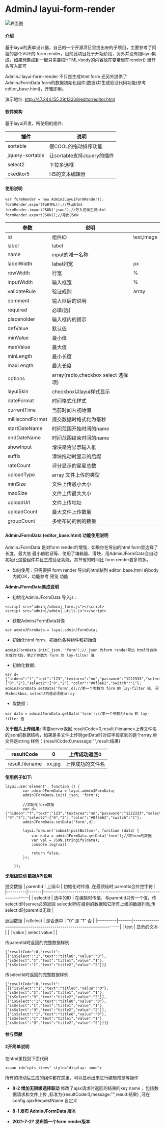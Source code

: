 # AdminJ layui-form-render



![界面图](https://images.gitee.com/uploads/images/2021/0720/001030_f747e566_9463723.jpeg "editor1.jpg")

#### 介绍
基于layui的表单设计器，自己的一个开源项目里提出来的子项目，主要参考了阿狸的那个VUE的 form render，目前此项目处于开始阶段，另外并没有跟layui集成，如果想集成到一起只需要把HTML>body的内容放在变量里在render() 里开头写入即可

AdminJ layui-form-render 不只是生成html form 还另外提供了 AdminJFormData form的数据初始化组件(数据)并生成验证代码功能(参考editor_base.html)，开箱即用。

演示地址: http://47.244.155.29:13308/editor/editor.html

#### 软件架构
基于layui开发，所使用的插件:


|  插件 | 说明  |
|---|---|
| sortable  |  很COOL的拖动排序功能 |
|  jquery-sortable | 让sortable支持Jquery的插件  |
| select2  |  下拉多选框 |
|  ckeditor5 |  H5的文本编辑器 |




#### 使用说明


```
var formRender = new AdminJLayuiFormRender();
formRender.exportToHTML();//导出html
formRender.importJSON('json');//导入逆向生成html
formRender.exportJSON();//导出JSON
```
| 参数           | 说明      |            |
|--------------|---------|------------|
| id           | 组件ID    | text,image |
|label |   label   |            |
| name |   input的唯一名称   |            |
| labelWidth   | label列宽 | px         |
| rowWidth     | 行宽      | %          |
| inputWidth   | 输入框宽    | %          |
| validateRule | 验证规则    | array      |
| comment      | 输入框后的说明 |            |
| required     | 必填(选)   |            |
| placeholder  | 输入框内的提示 |            |
| defValue     | 默认值     |            |
| minValue|   最小值   |            |
| maxValue |   最大值   |            |
|minLength |  最小长度    |            |
| maxLength |  最大长度    |            |
|options |   array(radio,checkbox select 选择项)   |            |
| layuiSkin|   checkbox以layui样式显示   |            |
|dateFormat |  时间格式化样式    |            |
|currentTime |   当前时间为初始值   |            |
|milliscondFormat |  提交数据时格式化为毫秒    |            |
|startDateName | 时间范围开始时间的name     |            |
|endDateName |  时间范围结束时间的name    |            |
|showInput |   滑块是否显示输入框   |            |
|suffix |  滑块拖动时显示的后缀    |            |
|rateCount |  评分显示的星星总数    |            |
|uploadType |   array 文件上传的类型   |            |
| minSize |  文件上传最小大小   |            |
| maxSize |  文件上传最大大小   |            |
| uploadUrl | 文件上传地址    |            |
| uploadCount | 最大文件上传数量    |            |
| groupCount |  多组布局的例的数量   |            |



####  **AdminJFormData (editor_base.html) 功能使用说明**
AdminJFormData 是对form render的增强，如果你在导出的html form里选择了长度，最大值 最小值验证等、使用了编辑器、滑块，用AdminJFormData会自动初始化这些组件并且生成验证功能，其节省的时间比 form render要多的多。

- 如何使用：只需要把 form render 导出的html粘到 editor_base.html 的body 内就OK，功能参考 预览 功能


 **AdminJFormData集成说明** 

- 初始化AdminJFormData 导入js：
```
<script src="adminj/adminj_form.js"></script>
<script src="adminj/adminj_utils.js"></script>
```
- 获取AdminJFormData对像
```
var adminJFormData = layui.adminJFormData;
```
- 初始化html form，初始化各种组件和初始值:
```
adminJFormData.init(_json, 'form');//_json 为form render导出 html时自动生成的代码，第2个参数为 form 的 lay-filter 值
```
- 初始化数据:
```
var d={"hidden":"f","text":"123","textarea":"nn","password":"1222333","select":"2","radio":"2","checkbox":["0","2"],"select2":["0","2"],"color":"#0f3e62","switch":"1"};
adminJFormData.setData('form',d);//第一个参数为 form 的 lay-filter 值, 另外checkbox、select2的值必须是array
```
- 取数据：

```
var data = adminJFormData.getData('form');//第一个参数为form 的 lay-filter 值
```




 **关于图片上传结果:** 
需要server返回 resultCode=0,result.filename=上传文件名 的json的数据结构，如果是多文件上传则getData时对应字段拿到的是个array,单文件是string
样例：{resultCode:0,message:"",result:结果}

| resultCode | 0      | 上传成功返回0  |
|----------|--------|----------|
| result.filename | xx.jpg | 上传成功的文件名 |



 **使用例子如下:** 

```
layui.use('element', function () {
        var adminJFormData = layui.adminJFormData;
        adminJFormData.init(_json, 'form');

        //初始化form数据
        var d={"hidden":"f","text":"123","textarea":"nn","password":"1222333","select":"2","radio":"2","checkbox":["0","2"],"select2":["0","2"],"color":"#0f3e62","switch":"1"};
        adminJFormData.setData('form',d);

        layui.form.on('submit(postButton)', function (data) {
            var data = adminJFormData.getData('form');//取form的数据
            var val = JSON.stringify(data);
            console.log(val)

            return false;
        });

    });

```


 **无限级联动 数据API说明** 


 提交数据
| parentId | 上级ID  | 初始化时传值 ,在最顶级时 parentId会传空字符                                                              |
|----------|-------|-----------------------------------------------------------------------|
| selectId | 选中的ID | 在编辑时传值，与parentId只传一个值，传selectId时server必须返回 selectId所在级别的数据和它所有上级的数据列表,传selectId时parentId无效 |

返回数据
| isSelect | 是否选中 | "0" 是 "1" 否 |
|----------|-------|-----------------------------------------------------------------------|
| text | 显示的文本 |  |
| value | select value |  |

传parentId时返回的完整数据样例

```
{"resultCode":0,"result":[{"isSelect":"1","text":"title0","value":"0"},{"isSelect":"1","text":"title1","value":"1"},{"isSelect":"1","text":"title2","value":"2"}]}
```
传selectId时返回的完整数据样例

```
{"resultCode":0,"result":[[{"isSelect":"1","text":"title0","value":"0"},{"isSelect":"1","text":"title1","value":"1"},{"isSelect":"0","text":"title2","value":"2"}],[{"isSelect":"1","text":"title0","value":"0"},{"isSelect":"1","text":"title1","value":"1"},{"isSelect":"0","text":"title2","value":"2"}],[{"isSelect":"1","text":"title0","value":"0"},{"isSelect":"1","text":"title1","value":"1"},{"isSelect":"0","text":"title2","value":"2"}]]}
```


#### 参与贡献


#### 2开简单说明

在html里找到下面代码
```
<span id="cpts_items" style="display: none">
```
所有的拖动后生成的组件都在这里，可以显示出来进行编辑预览等操作

-  **8-2 增加无限级选择联动** 
    修改了ajax请求时返回的结果的key name ，包括数据请求和文件上传 ,标准为{resultCode:0,message:"",result:结果} ,可在 config.ajaxRequestName 自定义

-  **8-1 发布 AdminJFormData 版本** 

-  **2021-7-2? 发布第一个form render版本** 

